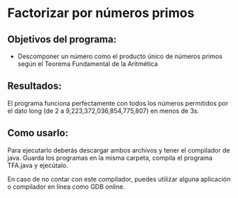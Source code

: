 # Factorizar por números primos

## Objetivos del programa:

- Descomponer un número como el producto único de números primos según el Teorema Fundamental de la Aritmética

## Resultados:

El programa funciona perfectamente con todos los números permitidos por el dato long (de 2 a 9,223,372,036,854,775,807) en menos de 3s.

## Como usarlo:

Para ejecutarlo deberás descargar ambos archivos y tener el compilador de java.  Guarda los programas en la misma carpeta, compila el programa TFA.java y ejecútalo.

En caso de no contar con este compilador, puedes utilizar alguna aplicación o compilador en línea como GDB online.
